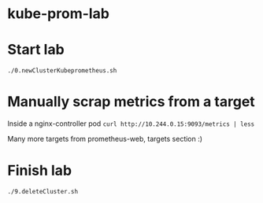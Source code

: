 # kube-prom-lab
# Start lab
```
./0.newClusterKubeprometheus.sh

```

# Manually scrap metrics from a target

Inside a nginx-controller pod `curl http://10.244.0.15:9093/metrics | less`

Many more targets from prometheus-web, targets section :)


# Finish lab
```
./9.deleteCluster.sh

```
